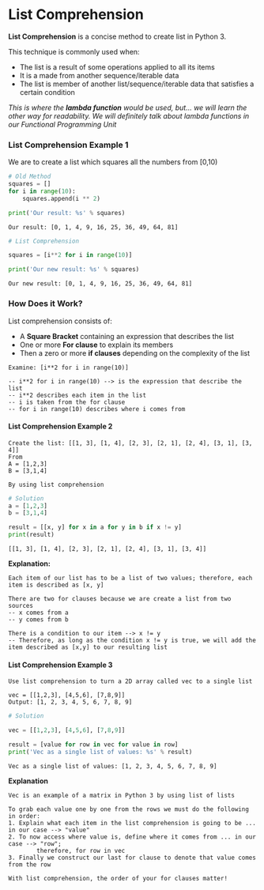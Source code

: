# List Comprehension

**List Comprehension** is a concise method to create list in Python 3.

This technique is commonly used when:

* The list is a result of some operations applied to all its items
* It is a made from another sequence/iterable data
* The list is member of another list/sequence/iterable data that satisfies a certain condition

_This is where the **lambda function** would be used, but… we will learn the other way for readability._ _We will definitely talk about lambda functions in our Functional Programming Unit_

### List Comprehension Example 1 <a href="#list-comprehension-example-1" id="list-comprehension-example-1"></a>

We are to create a list which squares all the numbers from \[0,10)

```python
# Old Method
squares = []
for i in range(10):
    squares.append(i ** 2)

print('Our result: %s' % squares)
```

```
Our result: [0, 1, 4, 9, 16, 25, 36, 49, 64, 81]
```

```python
# List Comprehension

squares = [i**2 for i in range(10)]

print('Our new result: %s' % squares)
```

```
Our new result: [0, 1, 4, 9, 16, 25, 36, 49, 64, 81]
```

### How Does it Work? <a href="#how-does-it-work" id="how-does-it-work"></a>

List comprehension consists of:

* A **Square Bracket** containing an expression that describes the list
* One or more **For clause** to explain its members
* Then a zero or more **if clauses** depending on the complexity of the list

```
Examine: [i**2 for i in range(10)]

-- i**2 for i in range(10) --> is the expression that describe the list
-- i**2 describes each item in the list
-- i is taken from the for clause
-- for i in range(10) describes where i comes from
```

#### List Comprehension Example 2 <a href="#list-comprehension-example-2" id="list-comprehension-example-2"></a>

```
Create the list: [[1, 3], [1, 4], [2, 3], [2, 1], [2, 4], [3, 1], [3, 4]]
From
A = [1,2,3]
B = [3,1,4]

By using list comprehension
```

```python
# Solution
a = [1,2,3]
b = [3,1,4]

result = [[x, y] for x in a for y in b if x != y]
print(result)
```

```
[[1, 3], [1, 4], [2, 3], [2, 1], [2, 4], [3, 1], [3, 4]]
```

**Explanation:**

```
Each item of our list has to be a list of two values; therefore, each item is described as [x, y]

There are two for clauses because we are create a list from two sources
-- x comes from a
-- y comes from b

There is a condition to our item --> x != y
-- Therefore, as long as the condition x != y is true, we will add the item described as [x,y] to our resulting list
```

#### List Comprehension Example 3 <a href="#list-comprehension-example-3" id="list-comprehension-example-3"></a>

```
Use list comprehension to turn a 2D array called vec to a single list

vec = [[1,2,3], [4,5,6], [7,8,9]]
Output: [1, 2, 3, 4, 5, 6, 7, 8, 9]
```

```python
# Solution

vec = [[1,2,3], [4,5,6], [7,8,9]]

result = [value for row in vec for value in row]
print('Vec as a single list of values: %s' % result)
```

```
Vec as a single list of values: [1, 2, 3, 4, 5, 6, 7, 8, 9]
```

**Explanation**

```
Vec is an example of a matrix in Python 3 by using list of lists

To grab each value one by one from the rows we must do the following in order:
1. Explain what each item in the list comprehension is going to be ... in our case --> "value"
2. To now access where value is, define where it comes from ... in our case --> "row";
        therefore, for row in vec
3. Finally we construct our last for clause to denote that value comes from the row

With list comprehension, the order of your for clauses matter!
```
